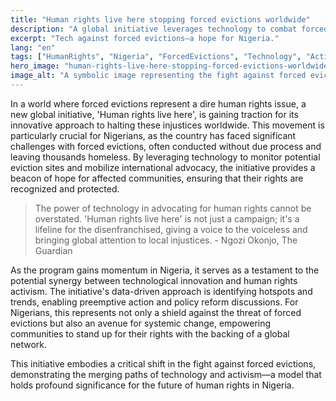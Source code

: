 ```yaml
---
title: "Human rights live here stopping forced evictions worldwide"
description: "A global initiative leverages technology to combat forced evictions, impacting lives in Nigeria."
excerpt: "Tech against forced evictions—a hope for Nigeria."
lang: "en"
tags: ["HumanRights", "Nigeria", "ForcedEvictions", "Technology", "Activism"]
hero_image: "human-rights-live-here-stopping-forced-evictions-worldwide.png"
image_alt: "A symbolic image representing the fight against forced evictions worldwide, with a focus on Nigeria."
---
```


In a world where forced evictions represent a dire human rights issue, a new global initiative, 'Human rights live here', is gaining traction for its innovative approach to halting these injustices worldwide. This movement is particularly crucial for Nigerians, as the country has faced significant challenges with forced evictions, often conducted without due process and leaving thousands homeless. By leveraging technology to monitor potential eviction sites and mobilize international advocacy, the initiative provides a beacon of hope for affected communities, ensuring that their rights are recognized and protected.

>The power of technology in advocating for human rights cannot be overstated. 'Human rights live here' is not just a campaign; it's a lifeline for the disenfranchised, giving a voice to the voiceless and bringing global attention to local injustices. - Ngozi Okonjo, The Guardian

As the program gains momentum in Nigeria, it serves as a testament to the potential synergy between technological innovation and human rights activism. The initiative's data-driven approach is identifying hotspots and trends, enabling preemptive action and policy reform discussions. For Nigerians, this represents not only a shield against the threat of forced evictions but also an avenue for systemic change, empowering communities to stand up for their rights with the backing of a global network.

This initiative embodies a critical shift in the fight against forced evictions, demonstrating the merging paths of technology and activism—a model that holds profound significance for the future of human rights in Nigeria.